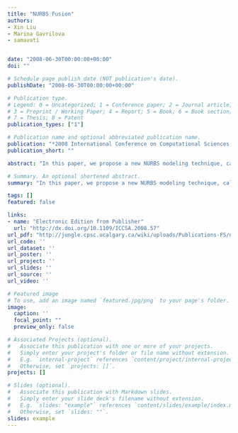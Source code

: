 ```yaml
---
title: "NURBS Fusion"
authors:
- Xin Liu
- Marina Gavrilova
- samavati


date: "2008-06-30T00:00:00+00:00"
doi: ""

# Schedule page publish date (NOT publication's date).
publishDate: "2008-06-30T00:00:00+00:00"

# Publication type.
# Legend: 0 = Uncategorized; 1 = Conference paper; 2 = Journal article;
# 3 = Preprint / Working Paper; 4 = Report; 5 = Book; 6 = Book section;
# 7 = Thesis; 8 = Patent
publication_types: ["1"]

# Publication name and optional abbreviated publication name.
publication: "*2008 International Conference on Computational Sciences and Its Applications (IEEE)*"
publication_short: ""

abstract: "In this paper, we propose a new NURBS modeling technique, called NURBS fusion and present a complete algorithm for NURBS fusion. Working on a set of intersecting NURBS surfaces, NURBS fusion automatically eliminates the intersected parts and connects the remaining parts smoothly with auxiliary surfaces, so that a polysurface composed of multiple nicely joined NURBS patches is obtained. The surface fusion algorithm performs in three steps. First, surface/surface intersection is computed by a subdivision based algorithm, which gives intersecting point pairs in parameter domains. Second, base surfaces are trimmed \"excessively\" along intersection curves to eliminate the intersected parts and make gaps that will be filled by the auxiliary connection surfaces. Finally, bicubic B-spline auxiliary surfaces are constructed to connect the base surfaces in a smooth fashion. Our algorithm is concise, fast, and it …"

# Summary. An optional shortened abstract.
summary: "In this paper, we propose a new NURBS modeling technique, called NURBS fusion and present a complete algorithm for NURBS fusion. Working on a set of intersecting NURBS surfaces, NURBS fusion automatically eliminates the intersected parts and connects the remaining parts smoothly with auxiliary surfaces, so that a polysurface composed of multiple nicely joined NURBS patches is obtained. The surface fusion algorithm performs in three steps. First, surface/surface intersection is computed by a subd..."

tags: []
featured: false

links:
- name: "Electronic Edition from Publisher"
  url: "http://dx.doi.org/10.1109/ICCSA.2008.57"
url_pdf: "http://jungle.cpsc.ucalgary.ca/wiki/uploads/Publications-FS/nurbs-fusion-iccsa2008-liu.pdf"
url_code: ''
url_dataset: ''
url_poster: ''
url_project: ''
url_slides: ''
url_source: ''
url_video: ''

# Featured image
# To use, add an image named `featured.jpg/png` to your page's folder. 
image:
  caption: ''
  focal_point: ""
  preview_only: false

# Associated Projects (optional).
#   Associate this publication with one or more of your projects.
#   Simply enter your project's folder or file name without extension.
#   E.g. `internal-project` references `content/project/internal-project/index.md`.
#   Otherwise, set `projects: []`.
projects: []

# Slides (optional).
#   Associate this publication with Markdown slides.
#   Simply enter your slide deck's filename without extension.
#   E.g. `slides: "example"` references `content/slides/example/index.md`.
#   Otherwise, set `slides: ""`.
slides: example
---
```

